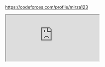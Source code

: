 https://codeforces.com/profile/mirza123

<iframe src="https://codeforces.com/profile/mirza123" title="My CodeForce">
